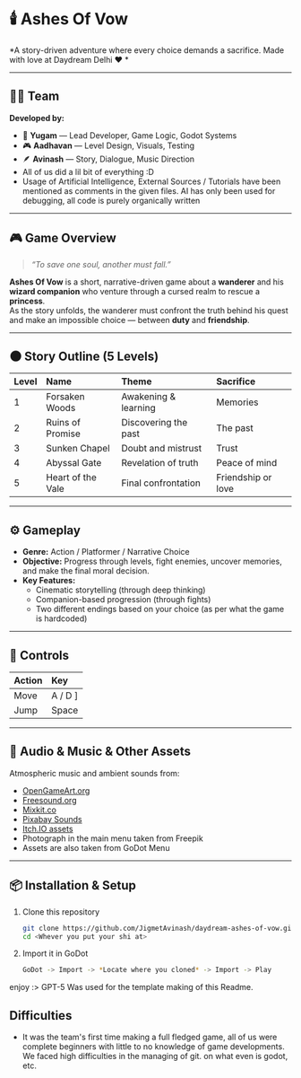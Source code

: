 # 🕯️ Ashes Of Vow
*A story-driven adventure where every choice demands a sacrifice. Made with love at Daydream Delhi :heart: *


---

## 🧑‍💻 Team
**Developed by:**  
- 🧠 **Yugam** — Lead Developer, Game Logic, Godot Systems  
- 🎮 **Aadhavan** — Level Design, Visuals, Testing  
- 🪶 **Avinash** — Story, Dialogue, Music Direction 
 - All of us did a lil bit of everything :D
 - Usage of Artificial Intelligence, External Sources / Tutorials have been mentioned as comments in the given files. AI has only been used for debugging, all code is purely organically written

---

## 🎮 Game Overview
> _“To save one soul, another must fall.”_

**Ashes Of Vow** is a short, narrative-driven game about a **wanderer** and his **wizard companion** who venture through a cursed realm to rescue a **princess**.  
As the story unfolds, the wanderer must confront the truth behind his quest and make an impossible choice — between **duty** and **friendship**.

---



## 🌑 Story Outline (5 Levels)

| Level | Name | Theme | Sacrifice |
|:--|:--|:--|:--|
| 1 | Forsaken Woods | Awakening & learning | Memories |
| 2 | Ruins of Promise | Discovering the past | The past |
| 3 | Sunken Chapel | Doubt and mistrust | Trust |
| 4 | Abyssal Gate | Revelation of truth | Peace of mind |
| 5 | Heart of the Vale | Final confrontation | Friendship or love |

---

## ⚙️ Gameplay
- **Genre:** Action / Platformer / Narrative Choice  
- **Objective:** Progress through levels, fight enemies, uncover memories, and make the final moral decision.  
- **Key Features:**
  - Cinematic storytelling  (through deep thinking)
  - Companion-based progression  (through fights)
  - Two different endings based on your choice  (as per what the game is hardcoded)

---

## 🧩 Controls
| Action | Key |
|:--|:--|
| Move | A / D ]
| Jump | Space |


---

## 🎵 Audio & Music & Other Assets
Atmospheric music and ambient sounds from:  
- [OpenGameArt.org](https://opengameart.org)  
- [Freesound.org](https://freesound.org)  
- [Mixkit.co](https://mixkit.co)  
- [Pixabay Sounds](https://pixabay.com/sound-effects/)
- [Itch.IO assets](https://itch.io)
- Photograph in the main menu taken from Freepik
- Assets are also taken from GoDot Menu

---

## 📦 Installation & Setup
1. Clone this repository  
   ```bash
   git clone https://github.com/JigmetAvinash/daydream-ashes-of-vow.git
   cd <Whever you put your shi at>
2. Import it in GoDot
   ```bash
   GoDot -> Import -> *Locate where you cloned* -> Import -> Play
enjoy :>
GPT-5 Was used for the template making of this Readme.

## Difficulties 
- It was the team's first time making a full fledged game, all of us were complete beginners with little to no knowledge of game developments. We faced high difficulties in the managing of git. on what even is godot, etc.

